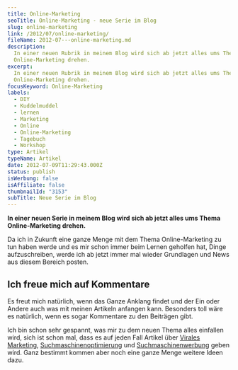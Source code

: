 ```yaml
---
title: Online-Marketing
seoTitle: Online-Marketing - neue Serie im Blog
slug: online-marketing
link: /2012/07/online-marketing/
fileName: 2012-07---online-marketing.md
description:
  In einer neuen Rubrik in meinem Blog wird sich ab jetzt alles ums Thema
  Online-Marketing drehen.
excerpt:
  In einer neuen Rubrik in meinem Blog wird sich ab jetzt alles ums Thema
  Online-Marketing drehen.
focusKeyword: Online-Marketing
labels:
  - DIY
  - Kuddelmuddel
  - lernen
  - Marketing
  - Online
  - Online-Marketing
  - Tagebuch
  - Workshop
type: Artikel
typeName: Artikel
date: 2012-07-09T11:29:43.000Z
status: publish
isWerbung: false
isAffiliate: false
thumbnailId: "3153"
subTitle: Neue Serie im Blog
---
```


<strong>In einer neuen Serie in meinem Blog wird sich ab jetzt alles ums Thema
Online-Marketing drehen.</strong>

Da ich in Zukunft eine ganze Menge mit dem Thema Online-Marketing zu tun haben
werde und es mir schon immer beim Lernen geholfen hat, Dinge aufzuschreiben,
werde ich ab jetzt immer mal wieder Grundlagen und News aus diesem Bereich
posten.

## Ich freue mich auf Kommentare

Es freut mich natürlich, wenn das Ganze Anklang findet und der Ein oder Andere
auch was mit meinen Artikeln anfangen kann. Besonders toll wäre es natürlich,
wenn es sogar Kommentare zu den Beiträgen gibt.

Ich bin schon sehr gespannt, was mir zu dem neuen Thema alles einfallen wird,
sich ist schon mal, dass es auf jeden Fall Artikel über
<a title="Virales Marketing" href="http://cardamonchai.com/2012/07/virales-marketing-2/">Virales
Marketing</a>,
<a title="Suchmaschinenoptimierung und Suchmöglichkeiten im Internet" href="http://cardamonchai.com/2012/07/suchmaschinenoptimierung-und-suchmoeglichkeiten-im-netz/">Suchmaschinenoptimierung</a>
und
<a title="SEA" href="http://cardamonchai.com/2012/07/sea/">Suchmaschinenwerbung</a>
geben wird. Ganz bestimmt kommen aber noch eine ganze Menge weitere Ideen dazu.
